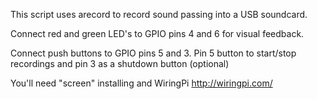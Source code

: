 This script uses arecord to record sound passing into a USB soundcard.

Connect red and green LED's to GPIO pins 4 and 6 for visual feedback.

Connect push buttons to GPIO pins 5 and 3. Pin 5 button to start/stop recordings and pin 3 as a shutdown button (optional)

You'll need "screen" installing and WiringPi
http://wiringpi.com/




